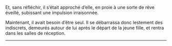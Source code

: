 Et, sans réfléchir, il s’était approché d’elle, en proie à une sorte de rêve éveillé, subissant une impulsion irraisonnée.

Maintenant, il avait besoin d’être seul. Il se débarrassa donc lestement des indiscrets, demeurés autour de lui après le départ de la jeune fille, et rentra
dans les salles de réception.



-----
